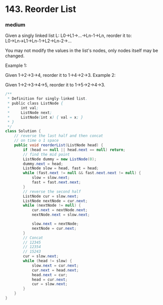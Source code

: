 # 143. Reorder List
### medium
Given a singly linked list L: L0→L1→…→Ln-1→Ln,
reorder it to: L0→Ln→L1→Ln-1→L2→Ln-2→…

You may not modify the values in the list's nodes, only nodes itself may be changed.

Example 1:

Given 1->2->3->4, reorder it to 1->4->2->3.
Example 2:

Given 1->2->3->4->5, reorder it to 1->5->2->4->3.

```java
/**
 * Definition for singly-linked list.
 * public class ListNode {
 *     int val;
 *     ListNode next;
 *     ListNode(int x) { val = x; }
 * }
 */
class Solution {
    // reverse the last half and then concat
    // on time o 1 space
    public void reorderList(ListNode head) {
        if (head == null || head.next == null) return;
        // find the mid point
        ListNode dummy = new ListNode(0);
        dummy.next = head;
        ListNode slow = head, fast = head;
        while (fast.next != null && fast.next.next != null) {
            slow = slow.next;
            fast = fast.next.next;
        }
        // reverse the second half
        ListNode cur = slow.next;
        ListNode nextNode = cur.next;
        while (nextNode != null) {
            cur.next = nextNode.next;
            nextNode.next = slow.next;

            slow.next = nextNode;
            nextNode = cur.next;
        }
        // Concat
        // 12345
        // 12354
        // 15243
        cur = slow.next;
        while (head != slow) {
            slow.next = cur.next;
            cur.next = head.next;
            head.next = cur;
            head = cur.next;
            cur = slow.next;
        }
    }
}
```